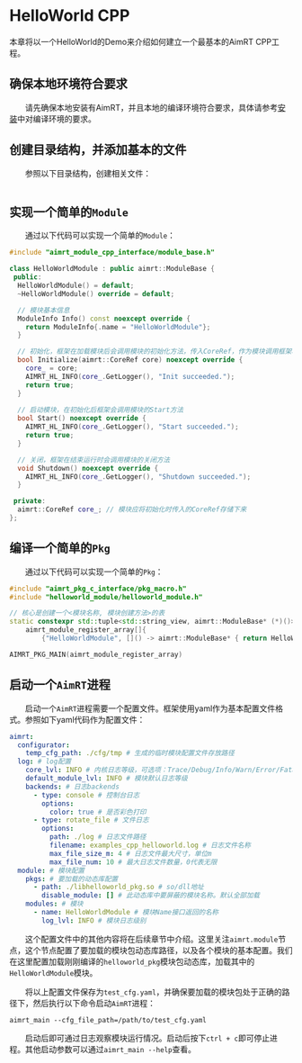 
# HelloWorld CPP

本章将以一个HelloWorld的Demo来介绍如何建立一个最基本的AimRT CPP工程。

## 确保本地环境符合要求

&emsp;&emsp;请先确保本地安装有AimRT，并且本地的编译环境符合要求，具体请参考[安装](installation.md)中对编译环境的要求。


## 创建目录结构，并添加基本的文件

&emsp;&emsp;参照以下目录结构，创建相关文件：

```

```

## 实现一个简单的`Module`

&emsp;&emsp;通过以下代码可以实现一个简单的`Module`：
```cpp
#include "aimrt_module_cpp_interface/module_base.h"

class HelloWorldModule : public aimrt::ModuleBase {
 public:
  HelloWorldModule() = default;
  ~HelloWorldModule() override = default;

  // 模块基本信息
  ModuleInfo Info() const noexcept override {
    return ModuleInfo{.name = "HelloWorldModule"};
  }

  // 初始化，框架在加载模块后会调用模块的初始化方法，传入CoreRef，作为模块调用框架功能的句柄
  bool Initialize(aimrt::CoreRef core) noexcept override {
    core_ = core;
    AIMRT_HL_INFO(core_.GetLogger(), "Init succeeded.");
    return true;
  }
  
  // 启动模块，在初始化后框架会调用模块的Start方法
  bool Start() noexcept override {
    AIMRT_HL_INFO(core_.GetLogger(), "Start succeeded.");
    return true;
  }

  // 关闭，框架在结束运行时会调用模块的关闭方法
  void Shutdown() noexcept override {
    AIMRT_HL_INFO(core_.GetLogger(), "Shutdown succeeded.");
  }

 private:
  aimrt::CoreRef core_; // 模块应将初始化时传入的CoreRef存储下来
};
```

## 编译一个简单的`Pkg`
&emsp;&emsp;通过以下代码可以实现一个简单的`Pkg`：

```cpp
#include "aimrt_pkg_c_interface/pkg_macro.h"
#include "helloworld_module/helloworld_module.h"

// 核心是创建一个<模块名称, 模块创建方法>的表
static constexpr std::tuple<std::string_view, aimrt::ModuleBase* (*)()>
    aimrt_module_register_array[]{
        {"HelloWorldModule", []() -> aimrt::ModuleBase* { return HelloWorldModule(); }}};

AIMRT_PKG_MAIN(aimrt_module_register_array)
```

## 启动一个`AimRT`进程

&emsp;&emsp;启动一个`AimRT`进程需要一个配置文件。框架使用yaml作为基本配置文件格式。参照如下yaml代码作为配置文件：
```yaml
aimrt:
  configurator:
    temp_cfg_path: ./cfg/tmp # 生成的临时模块配置文件存放路径
  log: # log配置
    core_lvl: INFO # 内核日志等级，可选项：Trace/Debug/Info/Warn/Error/Fatal/Off，不区分大小写
    default_module_lvl: INFO # 模块默认日志等级
    backends: # 日志backends
      - type: console # 控制台日志
        options:
          color: true # 是否彩色打印
      - type: rotate_file # 文件日志
        options:
          path: ./log # 日志文件路径
          filename: examples_cpp_helloworld.log # 日志文件名称
          max_file_size_m: 4 # 日志文件最大尺寸，单位m
          max_file_num: 10 # 最大日志文件数量，0代表无限
  module: # 模块配置
    pkgs: # 要加载的动态库配置
      - path: ./libhelloworld_pkg.so # so/dll地址
        disable_module: [] # 此动态库中要屏蔽的模块名称。默认全部加载
    modules: # 模块
      - name: HelloWorldModule # 模块Name接口返回的名称
        log_lvl: INFO # 模块日志级别
```

&emsp;&emsp;这个配置文件中的其他内容将在后续章节中介绍。这里关注`aimrt.module`节点，这个节点配置了要加载的模块包动态库路径，以及各个模块的基本配置。我们在这里配置加载刚刚编译的`helloworld_pkg`模块包动态库，加载其中的`HelloWorldModule`模块。

&emsp;&emsp;将以上配置文件保存为`test_cfg.yaml`，并确保要加载的模块包处于正确的路径下，然后执行以下命令启动`AimRT`进程：
```shell
aimrt_main --cfg_file_path=/path/to/test_cfg.yaml
```

&emsp;&emsp;启动后即可通过日志观察模块运行情况。启动后按下`ctrl + c`即可停止进程。其他启动参数可以通过`aimrt_main --help`查看。


